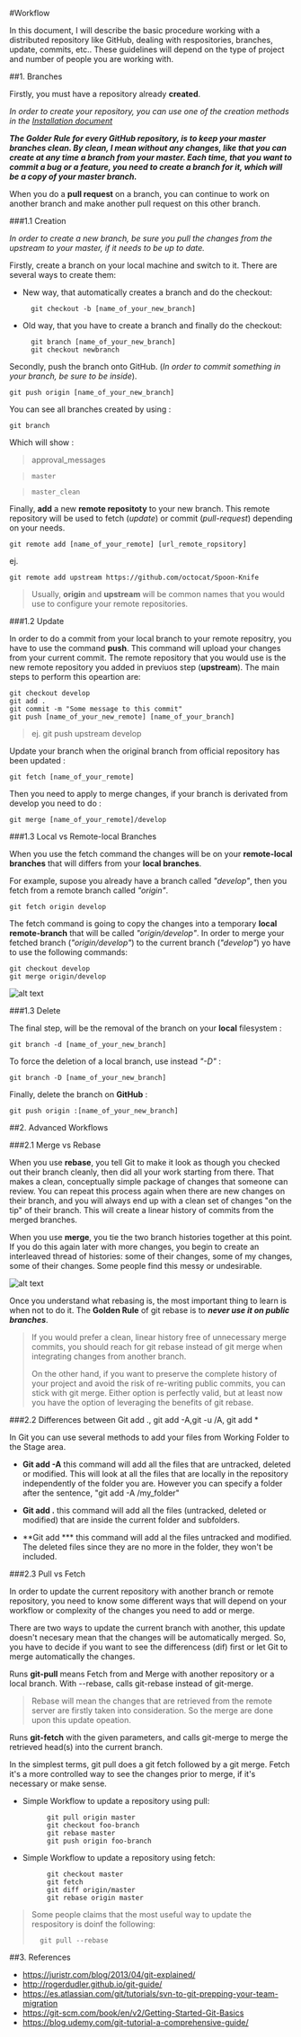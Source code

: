 
#Workflow

In this document, I will describe the basic procedure working with a distributed repository like GitHub, dealing with respositories, branches, update, commits, etc.. These guidelines will depend on the type of project and number of people you are working with.

##1. Branches

Firstly, you must have a repository already **created**.

*_In order to create your repository, you can use one of the creation methods in the [Installation document](https://github.com/jsa4000/Getting-Started-GitHub/blob/master/01_INSTALLATION.md)_*

***The Golder Rule for every GitHub repository, is to keep your master branches clean. By clean, I mean without any changes, like that you can create at any time a branch from your master. Each time, that you want to commit a bug or a feature, you need to create a branch for it, which will be a copy of your master branch.***

When you do a **pull request** on a branch, you can continue to work on another branch and make another pull request on this other branch.

###1.1 Creation

*In order to create a new branch, be sure you pull the changes from the _upstream_ to your master, if it needs to be up to date.*

Firstly, create a branch on your local machine and switch to it. There are several ways to create them:

- New way, that automatically creates a branch and do the checkout:

		git checkout -b [name_of_your_new_branch]
	
- Old way, that you have to create a branch and finally do the checkout:

 		git branch [name_of_your_new_branch]
 		git checkout newbranch

Secondly, push the branch onto GitHub. (_In order to commit something in your branch, be sure to be inside_).

	git push origin [name_of_your_new_branch]


You can see all branches created by using :

	git branch

 Which will show :

  >	approval_messages
  
  > 	master
  
  > 	master_clean

Finally, **add** a new **remote repositoty** to your new branch. This remote repository will be used to fetch (_update_) or commit (_pull-request_) depending on your needs.

	git remote add [name_of_your_remote] [url_remote_ropsitory]
	
ej.

	git remote add upstream https://github.com/octocat/Spoon-Knife

>Usually, **origin** and **upstream** will be common names that you would use to configure your remote repositories. 

###1.2 Update

In order to do a commit from your local branch to your remote repositry, you have to use the command **push**. This command will upload your changes from your current commit. The remote repository that you would use is the new remote repository you added in previuos step (**upstream**). The main steps to perform this opeartion are:

	git checkout develop
	git add .
	git commit -m "Some message to this commit"
	git push [name_of_your_new_remote] [name_of_your_branch]
	
>ej.	git push upstream develop

Update your branch when the original branch from official repository has been updated :

	git fetch [name_of_your_remote]

Then you need to apply to merge changes, if your branch is derivated from develop you need to do :

	git merge [name_of_your_remote]/develop
	
###1.3 Local vs Remote-local Branches
	
When you use the fetch command the changes will be on your **remote-local branches** that will differs from your **local branches**. 

For example, supose you already have a branch called _"develop"_, then you fetch from a remote branch called _"origin"_. 

	git fetch origin develop

The fetch command is going to copy the changes into a temporary **local remote-branch** that will be called _"origin/develop"_. In order to merge your fetched branch (_"origin/develop"_) to the current branch (_"develop"_) yo have to use the following commands:

	git checkout develop
	git merge origin/develop

![alt text](https://git-scm.com/book/en/v2/images/remote-branches-1.png "Git Local/Remote Bracnhes")


###1.3 Delete

The final step, will be the removal of the branch on your **local** filesystem :

	git branch -d [name_of_your_new_branch]

To force the deletion of a local branch, use instead _"-D"_ :

	git branch -D [name_of_your_new_branch]

Finally, delete the branch on **GitHub** :

	git push origin :[name_of_your_new_branch]


##2. Advanced Workflows 

###2.1 Merge vs Rebase

When you use **rebase**, you tell Git to make it look as though you checked out their branch cleanly, then did all your work starting from there. That makes a clean, conceptually simple package of changes that someone can review. You can repeat this process again when there are new changes on their branch, and you will always end up with a clean set of changes "on the tip" of their branch. This will create a linear history of commits from the merged branches.
 
When you use **merge**,  you tie the two branch histories together at this point. If you do this again later with more changes, you begin to create an interleaved thread of histories: some of their changes, some of my changes, some of their changes. Some people find this messy or undesirable.

![alt text](http://hostingadvice.digitalbrandsinc.netdna-cdn.com/wp-content/uploads/2014/12/git-merge.gif "Git Merge vs Rebase")

Once you understand what rebasing is, the most important thing to learn is when not to do it. The **Golden Rule** of git rebase is to ***never use it on public branches***.

>If you would prefer a clean, linear history free of unnecessary merge commits, you should reach for git rebase instead of git merge when integrating changes from another branch.
>
>On the other hand, if you want to preserve the complete history of your project and avoid the risk of re-writing public commits, you can stick with git merge. Either option is perfectly valid, but at least now you have the option of leveraging the benefits of git rebase.


###2.2 Differences between Git add ., git add -A,git -u /A, git add *

In Git you can use several methods to add your files from Working Folder to the Stage area. 

- **Git add -A** this command will add all the files that are untracked, deleted or modified. This will look at all the files that are locally in the repository independently of the folder you are.  However you can specify a folder after the sentence, 
	"git add -A /my_folder"  

- **Git add .** this command will add all the files (untracked, deleted or modified) that are inside the current folder and subfolders.

- **Git add *** this command will add al the files untracked and modified. The deleted files since they are no more in the folder, they won't be included.


###2.3 Pull vs Fetch
	
In order to update the current repository with another branch or remote repository, you need to know some different ways that will depend on your workflow or complexity of the changes you need to add or merge.

There are two ways to update the current branch with another, this update doesn't necesary mean that the changes will be automatically merged. So, you have to decide if you want to see the differencess (dif) first or let Git to merge automatically the changes.

Runs **git-pull** means Fetch from and Merge with another repository or a local branch.	With --rebase, calls git-rebase instead of git-merge.

> Rebase will mean the changes that are retrieved from the remote server are firstly taken into consideration. So the merge are done upon this update opeation.

Runs **git-fetch** with the given parameters, and calls git-merge to merge the retrieved head(s) into the current branch. 

In the simplest terms, git pull does a git fetch followed by a git merge. Fetch it's a more controlled way to see the changes prior to merge, if it's necessary or make sense.
	
- Simple Workflow to update a repository using pull:

			git pull origin master
			git checkout foo-branch
			git rebase master
			git push origin foo-branch
	
- Simple Workflow to update a repository using fetch:
	
			git checkout master                                                  
			git fetch                                        
			git diff origin/master
			git rebase origin master

>Some people claims that the most useful way to update the respository is doinf the following:
>	
>		git pull --rebase
	

##3. References

- https://juristr.com/blog/2013/04/git-explained/
- http://rogerdudler.github.io/git-guide/
- https://es.atlassian.com/git/tutorials/svn-to-git-prepping-your-team-migration
- https://git-scm.com/book/en/v2/Getting-Started-Git-Basics
- https://blog.udemy.com/git-tutorial-a-comprehensive-guide/

 


